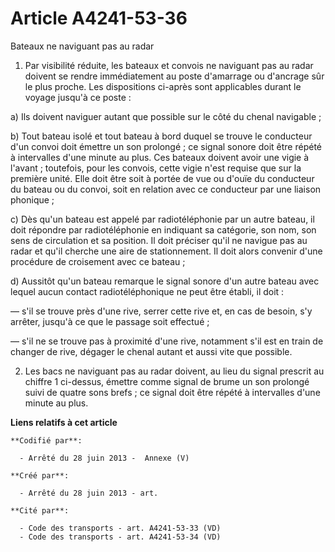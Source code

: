 # Article A4241-53-36

Bateaux ne naviguant pas au radar

1. Par visibilité réduite, les bateaux et convois ne naviguant pas au radar doivent se rendre immédiatement au poste
d'amarrage ou d'ancrage sûr le plus proche. Les dispositions ci-après sont applicables durant le voyage jusqu'à ce poste :

a) Ils doivent naviguer autant que possible sur le côté du chenal navigable ;

b) Tout bateau isolé et tout bateau à bord duquel se trouve le conducteur d'un convoi doit émettre un son prolongé ; ce
signal sonore doit être répété à intervalles d'une minute au plus. Ces bateaux doivent avoir une vigie à l'avant ; toutefois,
pour les convois, cette vigie n'est requise que sur la première unité. Elle doit être soit à portée de vue ou d'ouïe du
conducteur du bateau ou du convoi, soit en relation avec ce conducteur par une liaison phonique ;

c) Dès qu'un bateau est appelé par radiotéléphonie par un autre bateau, il doit répondre par radiotéléphonie en indiquant sa
catégorie, son nom, son sens de circulation et sa position. Il doit préciser qu'il ne navigue pas au radar et qu'il cherche
une aire de stationnement. Il doit alors convenir d'une procédure de croisement avec ce bateau ;

d) Aussitôt qu'un bateau remarque le signal sonore d'un autre bateau avec lequel aucun contact radiotéléphonique ne peut être
établi, il doit :

― s'il se trouve près d'une rive, serrer cette rive et, en cas de besoin, s'y arrêter, jusqu'à ce que le passage soit
effectué ;

― s'il ne se trouve pas à proximité d'une rive, notamment s'il est en train de changer de rive, dégager le chenal autant et
aussi vite que possible.

2. Les bacs ne naviguant pas au radar doivent, au lieu du signal prescrit au chiffre 1 ci-dessus, émettre comme signal de
brume un son prolongé suivi de quatre sons brefs ; ce signal doit être répété à intervalles d'une minute au plus.

**Liens relatifs à cet article**

	**Codifié par**:

	  - Arrêté du 28 juin 2013 -  Annexe (V)

	**Créé par**:

	  - Arrêté du 28 juin 2013 - art.

	**Cité par**:

	  - Code des transports - art. A4241-53-33 (VD)
	  - Code des transports - art. A4241-53-34 (VD)
